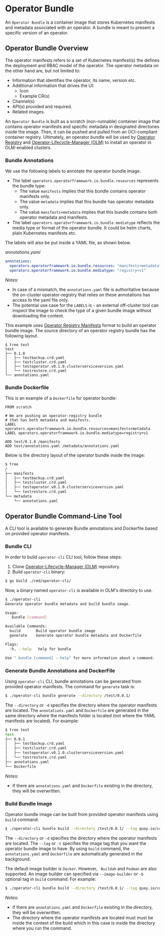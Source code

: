# Operator Bundle

An `Operator Bundle` is a container image that stores Kubernetes manifests and metadata associated with an operator. A bundle is meant to present a specific version of an operator.

## Operator Bundle Overview

The operator manifests refers to a set of Kubernetes manifest(s) the defines the deployment and RBAC model of the operator. The operator metadata on the other hand are, but not limited to:
* Information that identifies the operator, its name, version etc.
* Additional information that drives the UI:
    * Icon
    * Example CR(s)
* Channel(s)
* API(s) provided and required.
* Related images.

An `Operator Bundle` is built as a scratch (non-runnable) container image that contains operator manifests and specific metadata in designated directories inside the image. Then, it can be pushed and pulled from an OCI-compliant container registry. Ultimately, an operator bundle will be used by [Operator Registry](https://github.com/operator-framework/operator-registry) and [Operator-Lifecycle-Manager (OLM)](https://github.com/operator-framework/operator-lifecycle-manager) to install an operator in OLM-enabled clusters.

### Bundle Annotations

We use the following labels to annotate the operator bundle image.
* The label `operators.operatorframework.io.bundle.resources` represents the bundle type:
    * The value `manifests` implies that this bundle contains operator manifests only.
    * The value `metadata` implies that this bundle has operator metadata only.
    * The value `manifests+metadata` implies that this bundle contains both operator metadata and manifests.
* The label `operators.operatorframework.io.bundle.mediatype` reflects the media type or format of the operator bundle. It could be helm charts, plain Kubernetes manifests etc.

The labels will also be put inside a YAML file, as shown below.

*annotations.yaml*
```yaml
annotations:
  operators.operatorframework.io.bundle.resources: "manifests+metadata"
  operators.operatorframework.io.bundle.mediatype: "registry+v1"
```

*Notes:*
* In case of a mismatch, the `annotations.yaml` file is authoritative because the on-cluster operator-registry that relies on these annotations has access to the yaml file only.
* The potential use case for the `LABELS` is - an external off-cluster tool can inspect the image to check the type of a given bundle image without downloading the content.

This example uses [Operator Registry Manifests](https://github.com/operator-framework/operator-registry#manifest-format) format to build an operator bundle image. The source directory of an operator registry bundle has the following layout.
```
$ tree test
test
├── 0.1.0
│   ├── testbackup.crd.yaml
│   ├── testcluster.crd.yaml
│   ├── testoperator.v0.1.0.clusterserviceversion.yaml
│   └── testrestore.crd.yaml
└── annotations.yaml
```

### Bundle Dockerfile

This is an example of a `Dockerfile` for operator bundle:
```
FROM scratch

# We are pushing an operator-registry bundle
# that has both metadata and manifests.
LABEL operators.operatorframework.io.bundle.resources=manifests+metadata
LABEL operators.operatorframework.io.bundle.mediatype=registry+v1

ADD test/0.1.0 /manifests
ADD test/annotations.yaml /metadata/annotations.yaml
```

Below is the directory layout of the operator bundle inside the image:
```bash
$ tree
/
├── manifests
│   ├── testbackup.crd.yaml
│   ├── testcluster.crd.yaml
│   ├── testoperator.v0.1.0.clusterserviceversion.yaml
│   └── testrestore.crd.yaml
└── metadata
    └── annotations.yaml
```

## Operator Bundle Command-Line Tool

A CLI tool is available to generate Bundle annotations and Dockerfile based on provided operator manifests.

### Bundle CLI

In order to build `operator-cli` CLI tool, follow these steps:

1. Clone [Operator-Lifecycle-Manager (OLM)](https://github.com/operator-framework/operator-lifecycle-manager) repository.
2. Build `operator-cli` binary:
```bash
$ go build ./cmd/operator-cli/
```

Now, a binary named `operator-cli` is available in OLM's directory to use.
```bash
$ ./operator-cli
Generate operator bundle metadata and build bundle image.

Usage:
   bundle [command]

Available Commands:
  build       Build operator bundle image
  generate    Generate operator bundle metadata and Dockerfile

Flags:
  -h, --help   help for bundle

Use " bundle [command] --help" for more information about a command.
```

### Generate Bundle Annotations and DockerFile

Using `operator-cli` CLI, bundle annotations can be generated from provided operator manifests. The command for `generate` task is:
```bash
$ ./operator-cli bundle generate --directory /test/0.0.1/
```
The `--directory` or `-d` specifies the directory where the operator manifests are located. The `annotations.yaml` and `Dockerfile` are generated in the same directory where the manifests folder is located (not where the YAML manifests are located). For example:
```bash
$ tree test
test
├── 0.0.1
│   ├── testbackup.crd.yaml
│   ├── testcluster.crd.yaml
│   ├── testoperator.v0.1.0.clusterserviceversion.yaml
│   └── testrestore.crd.yaml
├── annotations.yaml
└── Dockerfile
```

*Notes:*
* If there are `annotations.yaml` and `Dockerfile` existing in the directory, they will be overwritten.

### Build Bundle Image

Operator bundle image can be built from provided operator manifests using `build` command:
```bash
$ ./operator-cli bundle build --directory /test/0.0.1/ --tag quay.io/coreos/test-operator.v0.0.1:latest
```
The `--directory` or `-d` specifies the directory where the operator manifests are located. The `--tag` or `-t` specifies the image tag that you want the operator bundle image to have. By using `build` command, the `annotations.yaml` and `Dockerfile` are automatically generated in the background.

The default image builder is `Docker`. However, ` Buildah` and `Podman` are also supported. An image builder can specified via `--image-builder` or `-b` optional tag in `build` command. For example:
```bash
$ ./operator-cli bundle build --directory /test/0.0.1/ --tag quay.io/coreos/test-operator.v0.0.1:latest --image-builder podman
```

*Notes:*
* If there are `annotations.yaml` and `Dockerfile` existing in the directory, they will be overwritten.
* The directory where the operator manifests are located must must be inside the context of the build which in this case is inside the directory where you run the command.
